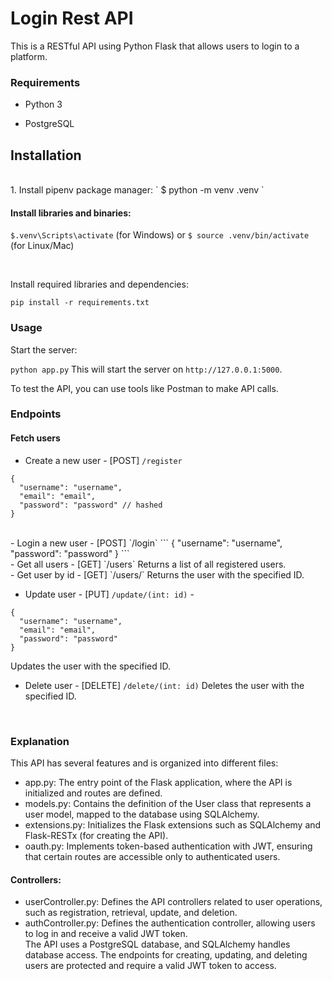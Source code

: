 # Login Rest API
This is a RESTful API using Python Flask that allows users to login to a platform.
<br>

### Requirements
- Python 3
  
- PostgreSQL

## Installation
<br>
1. Install pipenv package manager:
` $ python -m venv .venv `
<br>

#### Install libraries and binaries:
`$.venv\Scripts\activate` (for Windows)
or
`$ source .venv/bin/activate` (for Linux/Mac)

<br>

Install required libraries and dependencies:
```
pip install -r requirements.txt
```

### Usage

Start the server:

`python app.py` 
This will start the server on `http://127.0.0.1:5000`.

To test the API, you can use tools like Postman to make API calls.

### Endpoints

#### Fetch users

- Create a new user - [POST] `/register` 
```
{
  "username": "username",
  "email": "email",
  "password": "password" // hashed
}
```
<br>
- Login a new user - [POST] `/login`
```
{
  "username": "username",
  "password": "password"
}
```
<br>
- Get all users - [GET] `/users`
Returns a list of all registered users.
<br>
- Get user by id - [GET] `/users/<id: int>`
Returns the user with the specified ID.
<br>

- Update user - [PUT] `/update/(int: id)` - 
```
{
  "username": "username",
  "email": "email",
  "password": "password"
}
```
Updates the user with the specified ID.
<br>

- Delete user - [DELETE] `/delete/(int: id)` 
Deletes the user with the specified ID.

<br>

### Explanation
This API has several features and is organized into different files:

- app.py: The entry point of the Flask application, where the API is initialized and routes are defined.
- models.py: Contains the definition of the User class that represents a user model, mapped to the database using SQLAlchemy.
- extensions.py: Initializes the Flask extensions such as SQLAlchemy and Flask-RESTx (for creating the API).
- oauth.py: Implements token-based authentication with JWT, ensuring that certain routes are accessible only to authenticated users.
#### Controllers:
- userController.py: Defines the API controllers related to user operations, such as registration, retrieval, update, and deletion.
- authController.py: Defines the authentication controller, allowing users to log in and receive a valid JWT token.
  <br>
The API uses a PostgreSQL database, and SQLAlchemy handles database access. The endpoints for creating, updating, and deleting users are protected and require a valid JWT token to access.
